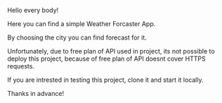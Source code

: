 Hello every body!

Here you can find a simple Weather Forcaster App.

By choosing the city you can find forecast for it.

Unfortunately, due to free plan of API used in project, its not possible to deploy this project, because of free plan of API doesnt cover HTTPS requests.

If you are intrested in testing this project, clone it and start it locally.

Thanks in advance!
